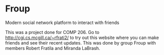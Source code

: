 # Froup
Modern social network platform to interact with friends

This was a project done for COMP 206. Go to http://cgi.cs.mcgill.ca/~rfrati2/ to try out this website where you can make friends and see their recent updates. This was done by group Froup with members Robert Fratila and Miranda LaBrash.
